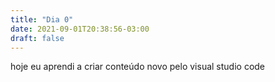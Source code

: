 ```yaml
---
title: "Dia 0"
date: 2021-09-01T20:38:56-03:00
draft: false
---
```

hoje eu aprendi a criar conteúdo novo pelo visual studio code
